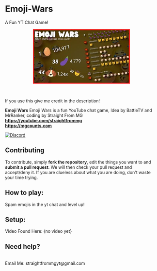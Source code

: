 # Emoji-Wars
A Fun YT Chat Game!

<p align="center">
  <img src="./thumbnail.jpg"/>
</p>
<br/>

If you use this give me credit in the description!

**Emoji Wars** Emoji Wars is a fun YouTube chat game, Idea by BattleTV and MrRanker, coding by Straight From MG
**https://youtube.com/straightfrommg**
<br>
**https://mgcounts.com**

[![Discord](https://img.shields.io/discord/736996801638563921?label=chat&logo=discord&logoColor=white&style=for-the-badge)](https://discord.gg/UsEfksU)

## Contributing
To contribute, simply **fork the repository**, edit the things you want to and **submit a pull request**.
We will then check your pull request and accept/deny it.
If you are clueless about what you are doing, don't waste your time trying.

## How to play:
Spam emojis in the yt chat and level up!
<br>
## Setup: 
Video Found Here: {no video yet}


## Need help? 
<br>
Email Me: straightfrommgyt@gmail.com


